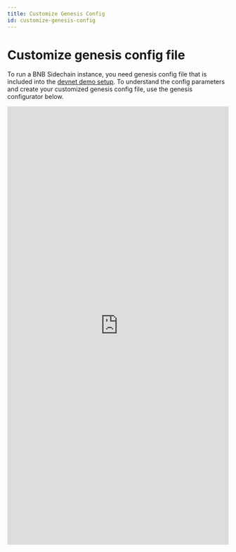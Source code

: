```yaml
---
title: Customize Genesis Config
id: customize-genesis-config
---
```


# Customize genesis config file

To run a BNB Sidechain instance, you need genesis config file that is included into the [devnet demo setup](https://github.com/Ankr-network/bas-devnet-setup).
To understand the config parameters and create your customized genesis config file, use the genesis configurator below.

<iframe 
  width="100%"
  height="1000"
  src="https://config.dev-02.bas.ankr.com/"
  frameborder="0"
  allowfullscreen>
</iframe>

